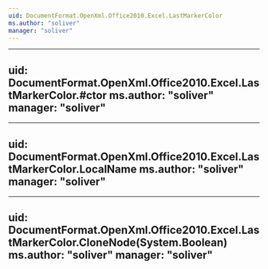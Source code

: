 ```yaml
---
uid: DocumentFormat.OpenXml.Office2010.Excel.LastMarkerColor
ms.author: "soliver"
manager: "soliver"
---
```


---
uid: DocumentFormat.OpenXml.Office2010.Excel.LastMarkerColor.#ctor
ms.author: "soliver"
manager: "soliver"
---

---
uid: DocumentFormat.OpenXml.Office2010.Excel.LastMarkerColor.LocalName
ms.author: "soliver"
manager: "soliver"
---

---
uid: DocumentFormat.OpenXml.Office2010.Excel.LastMarkerColor.CloneNode(System.Boolean)
ms.author: "soliver"
manager: "soliver"
---
